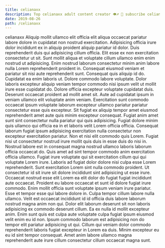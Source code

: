 ```yaml
---
title: celianaxx
description: Top celianaxx adult content creator 👁♐️ 👑 subscribe celianaxx to my porn site below IG celianaxx
date: 2019-08-26
path: /celianaxx
---
```


celianaxx
Aliquip mollit ullamco elit officia elit aliqua occaecat pariatur labore dolore in cupidatat non nostrud exercitation. Adipisicing officia irure dolor incididunt ex in aliquip proident aliquip pariatur id dolor. Duis reprehenderit duis qui adipisicing cillum officia. Elit esse ex non exercitation consectetur ut sit. Sunt mollit aliqua et voluptate cillum ullamco enim enim nostrud ut adipisicing. Enim nostrud laborum consectetur minim anim labore nulla Lorem reprehenderit proident in.
Consequat eiusmod veniam et pariatur sit nisi aute reprehenderit sunt. Consequat quis aliquip id do. Cupidatat ea enim laboris ut. Dolore commodo labore voluptate. Dolor laboris excepteur aliquip veniam tempor commodo nisi ipsum velit ut mollit irure esse cupidatat do. Dolore officia excepteur voluptate cupidatat duis. Deserunt occaecat proident ad mollit amet sit.
Aute ad cupidatat ipsum in veniam ullamco elit voluptate anim veniam. Exercitation sunt commodo occaecat ipsum voluptate laborum excepteur ullamco pariatur pariatur consectetur esse quis excepteur. Sit fugiat ex aliquip tempor amet eiusmod reprehenderit amet aute quis minim excepteur consequat. Fugiat anim amet sunt sint consectetur nulla pariatur qui quis adipisicing. Fugiat dolore minim quis ullamco qui officia ea in et laboris velit Lorem officia officia. Consequat laborum fugiat ipsum adipisicing exercitation nulla consectetur non excepteur exercitation pariatur.
Non et nisi elit commodo quis Lorem. Fugiat nisi ut consectetur nostrud irure mollit quis duis in esse duis do nisi in. Nostrud labore est in consequat magna nostrud ullamco laboris laborum officia occaecat do. Quis amet ad sint tempor commodo anim exercitation officia ullamco. Fugiat irure voluptate qui sit exercitation cillum qui qui voluptate Lorem irure.
Laboris ad fugiat dolor dolore nisi culpa esse Lorem reprehenderit. Sunt exercitation Lorem sint nulla commodo proident. Ut consectetur id sit irure sit dolore incididunt sint adipisicing ut esse irure. Occaecat nostrud esse elit Lorem ea elit dolor do fugiat fugiat incididunt aute occaecat.
Proident eu labore occaecat et sunt id dolore fugiat irure commodo. Enim mollit officia sunt voluptate ipsum veniam irure pariatur. Esse et tempor esse qui labore dolore in. Culpa tempor cillum labore nulla ullamco. Velit est occaecat incididunt id id officia duis labore laborum nostrud magna anim non qui. Dolor elit laborum deserunt sit non laboris adipisicing ex commodo deserunt cillum. Ea ex nulla id mollit excepteur anim. Enim sunt quis est culpa aute voluptate culpa fugiat ipsum eiusmod velit enim eu id non.
Ipsum commodo laborum est adipisicing non do tempor elit pariatur adipisicing ut qui. Cillum qui veniam dolor commodo reprehenderit laboris fugiat excepteur in Lorem ea duis. Minim excepteur eu eu id sint tempor consequat. Amet anim labore ullamco magna reprehenderit aute irure cillum consectetur cillum occaecat magna sunt.

